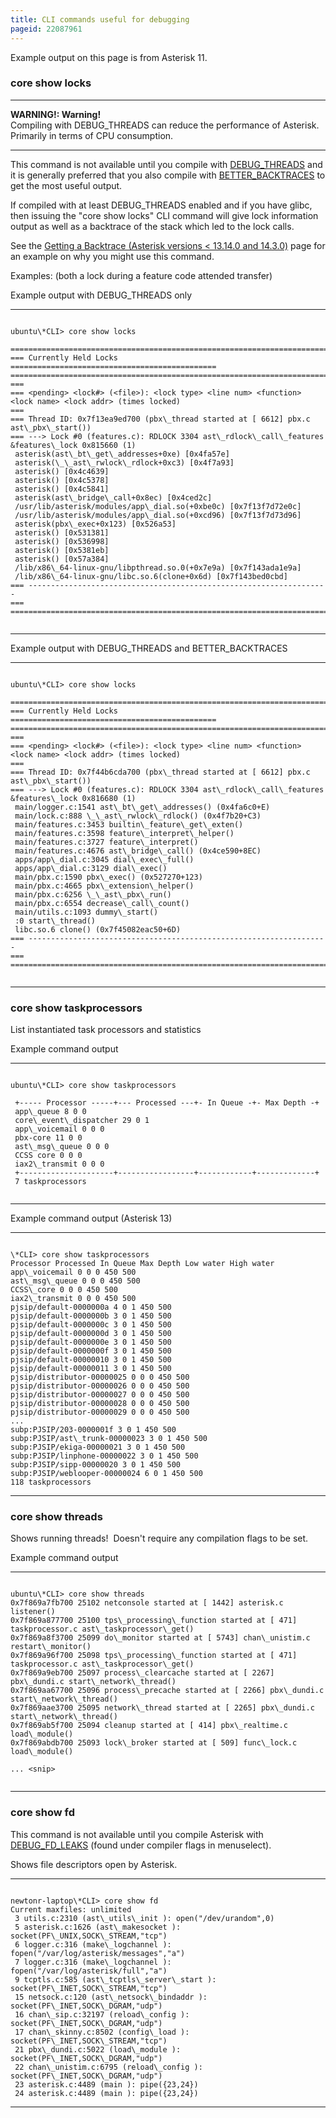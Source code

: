 ```yaml
---
title: CLI commands useful for debugging
pageid: 22087961
---
```


Example output on this page is from Asterisk 11.

### core show locks




---

**WARNING!: Warning!**  
Compiling with DEBUG\_THREADS can reduce the performance of Asterisk. Primarily in terms of CPU consumption.

  



---


This command is not available until you compile with [DEBUG\_THREADS](/Using-Menuselect-to-Select-Asterisk-Options) and it is generally preferred that you also compile with [BETTER\_BACKTRACES](/Using-Menuselect-to-Select-Asterisk-Options) to get the most useful output.

If compiled with at least DEBUG\_THREADS enabled and if you have glibc, then issuing the "core show locks" CLI command will give lock information output as well as a backtrace of the stack which led to the lock calls.

See the [Getting a Backtrace (Asterisk versions < 13.14.0 and 14.3.0)](/Getting-a-Backtrace--Asterisk-versions-<-13.14.0-and-14.3.0-) page for an example on why you might use this command.

Examples: (both a lock during a feature code attended transfer)

Example output with DEBUG\_THREADS only


---

  
  


```

ubuntu\*CLI> core show locks

=======================================================================
=== Currently Held Locks ==============================================
=======================================================================
===
=== <pending> <lock#> (<file>): <lock type> <line num> <function> <lock name> <lock addr> (times locked)
===
=== Thread ID: 0x7f13ea9ed700 (pbx\_thread started at [ 6612] pbx.c ast\_pbx\_start())
=== ---> Lock #0 (features.c): RDLOCK 3304 ast\_rdlock\_call\_features &features\_lock 0x815660 (1)
 asterisk(ast\_bt\_get\_addresses+0xe) [0x4fa57e]
 asterisk(\_\_ast\_rwlock\_rdlock+0xc3) [0x4f7a93]
 asterisk() [0x4c4639]
 asterisk() [0x4c5378]
 asterisk() [0x4c5841]
 asterisk(ast\_bridge\_call+0x8ec) [0x4ced2c]
 /usr/lib/asterisk/modules/app\_dial.so(+0xbe0c) [0x7f13f7d72e0c]
 /usr/lib/asterisk/modules/app\_dial.so(+0xcd96) [0x7f13f7d73d96]
 asterisk(pbx\_exec+0x123) [0x526a53]
 asterisk() [0x531381]
 asterisk() [0x536998]
 asterisk() [0x5381eb]
 asterisk() [0x57a384]
 /lib/x86\_64-linux-gnu/libpthread.so.0(+0x7e9a) [0x7f143ada1e9a]
 /lib/x86\_64-linux-gnu/libc.so.6(clone+0x6d) [0x7f143bed0cbd]
=== -------------------------------------------------------------------
===
=======================================================================


```



---


Example output with DEBUG\_THREADS and BETTER\_BACKTRACES


---

  
  


```

ubuntu\*CLI> core show locks

=======================================================================
=== Currently Held Locks ==============================================
=======================================================================
===
=== <pending> <lock#> (<file>): <lock type> <line num> <function> <lock name> <lock addr> (times locked)
===
=== Thread ID: 0x7f44b6cda700 (pbx\_thread started at [ 6612] pbx.c ast\_pbx\_start())
=== ---> Lock #0 (features.c): RDLOCK 3304 ast\_rdlock\_call\_features &features\_lock 0x816680 (1)
 main/logger.c:1541 ast\_bt\_get\_addresses() (0x4fa6c0+E)
 main/lock.c:888 \_\_ast\_rwlock\_rdlock() (0x4f7b20+C3)
 main/features.c:3453 builtin\_feature\_get\_exten()
 main/features.c:3598 feature\_interpret\_helper()
 main/features.c:3727 feature\_interpret()
 main/features.c:4676 ast\_bridge\_call() (0x4ce590+8EC)
 apps/app\_dial.c:3045 dial\_exec\_full()
 apps/app\_dial.c:3129 dial\_exec()
 main/pbx.c:1590 pbx\_exec() (0x527270+123)
 main/pbx.c:4665 pbx\_extension\_helper()
 main/pbx.c:6256 \_\_ast\_pbx\_run()
 main/pbx.c:6554 decrease\_call\_count()
 main/utils.c:1093 dummy\_start()
 :0 start\_thread()
 libc.so.6 clone() (0x7f45082eac50+6D)
=== -------------------------------------------------------------------
===
=======================================================================


```



---


### core show taskprocessors

List instantiated task processors and statistics

Example command output


---

  
  


```

ubuntu\*CLI> core show taskprocessors

 +----- Processor -----+--- Processed ---+- In Queue -+- Max Depth -+
 app\_queue 8 0 0
 core\_event\_dispatcher 29 0 1
 app\_voicemail 0 0 0
 pbx-core 11 0 0
 ast\_msg\_queue 0 0 0
 CCSS core 0 0 0
 iax2\_transmit 0 0 0
 +---------------------+-----------------+------------+-------------+
 7 taskprocessors


```



---


Example command output (Asterisk 13)


---

  
  


```

\*CLI> core show taskprocessors
Processor Processed In Queue Max Depth Low water High water
app\_voicemail 0 0 0 450 500
ast\_msg\_queue 0 0 0 450 500
CCSS\_core 0 0 0 450 500
iax2\_transmit 0 0 0 450 500
pjsip/default-0000000a 4 0 1 450 500
pjsip/default-0000000b 3 0 1 450 500
pjsip/default-0000000c 3 0 1 450 500
pjsip/default-0000000d 3 0 1 450 500
pjsip/default-0000000e 3 0 1 450 500
pjsip/default-0000000f 3 0 1 450 500
pjsip/default-00000010 3 0 1 450 500
pjsip/default-00000011 3 0 1 450 500
pjsip/distributor-00000025 0 0 0 450 500
pjsip/distributor-00000026 0 0 0 450 500
pjsip/distributor-00000027 0 0 0 450 500
pjsip/distributor-00000028 0 0 0 450 500
pjsip/distributor-00000029 0 0 0 450 500
...
subp:PJSIP/203-0000001f 3 0 1 450 500
subp:PJSIP/ast\_trunk-00000023 3 0 1 450 500
subp:PJSIP/ekiga-00000021 3 0 1 450 500
subp:PJSIP/linphone-00000022 3 0 1 450 500
subp:PJSIP/sipp-00000020 3 0 1 450 500
subp:PJSIP/weblooper-00000024 6 0 1 450 500
118 taskprocessors

```



---


### core show threads

Shows running threads!  Doesn't require any compilation flags to be set.

Example command output


---

  
  


```

ubuntu\*CLI> core show threads
0x7f869a7fb700 25102 netconsole started at [ 1442] asterisk.c listener()
0x7f869a877700 25100 tps\_processing\_function started at [ 471] taskprocessor.c ast\_taskprocessor\_get()
0x7f869a8f3700 25099 do\_monitor started at [ 5743] chan\_unistim.c restart\_monitor()
0x7f869a96f700 25098 tps\_processing\_function started at [ 471] taskprocessor.c ast\_taskprocessor\_get()
0x7f869a9eb700 25097 process\_clearcache started at [ 2267] pbx\_dundi.c start\_network\_thread()
0x7f869aa67700 25096 process\_precache started at [ 2266] pbx\_dundi.c start\_network\_thread()
0x7f869aae3700 25095 network\_thread started at [ 2265] pbx\_dundi.c start\_network\_thread()
0x7f869ab5f700 25094 cleanup started at [ 414] pbx\_realtime.c load\_module()
0x7f869abdb700 25093 lock\_broker started at [ 509] func\_lock.c load\_module()

... <snip>


```



---


### core show fd

This command is not available until you compile Asterisk with [DEBUG\_FD\_LEAKS](/Using-Menuselect-to-Select-Asterisk-Options) (found under compiler flags in menuselect).

Shows file descriptors open by Asterisk.




---

  
  


```

newtonr-laptop\*CLI> core show fd
Current maxfiles: unlimited
 3 utils.c:2310 (ast\_utils\_init ): open("/dev/urandom",0)
 5 asterisk.c:1626 (ast\_makesocket ): socket(PF\_UNIX,SOCK\_STREAM,"tcp")
 6 logger.c:316 (make\_logchannel ): fopen("/var/log/asterisk/messages","a")
 7 logger.c:316 (make\_logchannel ): fopen("/var/log/asterisk/full","a")
 9 tcptls.c:585 (ast\_tcptls\_server\_start ): socket(PF\_INET,SOCK\_STREAM,"tcp")
 15 netsock.c:120 (ast\_netsock\_bindaddr ): socket(PF\_INET,SOCK\_DGRAM,"udp")
 16 chan\_sip.c:32197 (reload\_config ): socket(PF\_INET,SOCK\_DGRAM,"udp")
 17 chan\_skinny.c:8502 (config\_load ): socket(PF\_INET,SOCK\_STREAM,"tcp")
 21 pbx\_dundi.c:5022 (load\_module ): socket(PF\_INET,SOCK\_DGRAM,"udp")
 22 chan\_unistim.c:6795 (reload\_config ): socket(PF\_INET,SOCK\_DGRAM,"udp")
 23 asterisk.c:4489 (main ): pipe({23,24})
 24 asterisk.c:4489 (main ): pipe({23,24})

```



---


 

 

